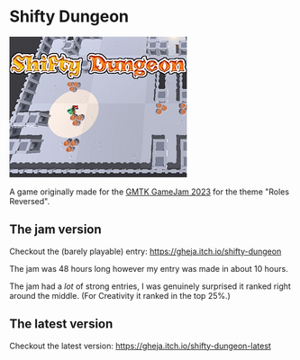 # Shifty Dungeon

![Shifty Dungeon logo](itch-io-cover_315x250.png)

A game originally made for the [GMTK GameJam 2023](https://itch.io/jam/gmtk-2023) for the theme "Roles Reversed".

## The jam version

Checkout the (barely playable) entry: https://gheja.itch.io/shifty-dungeon

The jam was 48 hours long however my entry was made in about 10 hours.

The jam had a *lot* of strong entries, I was genuinely surprised it ranked right around the middle. (For Creativity it ranked in the top 25%.)

## The latest version

Checkout the latest version: https://gheja.itch.io/shifty-dungeon-latest
